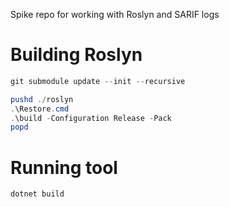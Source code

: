 Spike repo for working with Roslyn and SARIF logs

# Building Roslyn

```powershell
git submodule update --init --recursive

pushd ./roslyn
.\Restore.cmd
.\build -Configuration Release -Pack
popd
```

# Running tool

```powershell
dotnet build
```